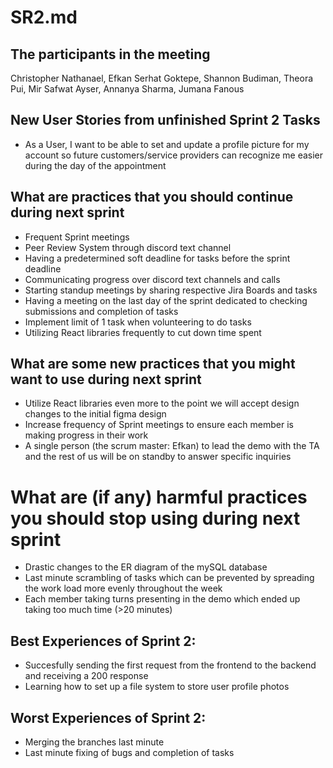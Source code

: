 # SR2.md

## The participants in the meeting 
Christopher Nathanael, Efkan Serhat Goktepe, Shannon Budiman, Theora Pui, Mir Safwat Ayser, Annanya Sharma, Jumana Fanous

## New User Stories from unfinished Sprint 2 Tasks
- As a User, I want to be able to set and update a profile picture for my account so future customers/service providers can recognize me easier during the day of the appointment

## What are practices that you should continue during next sprint
- Frequent Sprint meetings 
- Peer Review System through discord text channel
- Having a predetermined soft deadline for tasks before the sprint deadline
- Communicating progress over discord text channels and calls
- Starting standup meetings by sharing respective Jira Boards and tasks
- Having a meeting on the last day of the sprint dedicated to checking submissions and completion of tasks
- Implement limit of 1 task when volunteering to do tasks
- Utilizing React libraries frequently to cut down time spent

## What are some new practices that you might want to use during next sprint 
- Utilize React libraries even more to the point we will accept design changes to the initial figma design
- Increase frequency of Sprint meetings to ensure each member is making progress in their work
- A single person (the scrum master: Efkan) to lead the demo with the TA and the rest of us will be on standby to answer specific inquiries

# What are (if any) harmful practices you should stop using during next sprint 
- Drastic changes to the ER diagram of the mySQL database
- Last minute scrambling of tasks which can be prevented by spreading the work load more evenly throughout the week
- Each member taking turns presenting in the demo which ended up taking too much time (>20 minutes)

## Best Experiences of Sprint 2:
- Succesfully sending the first request from the frontend to the backend and receiving a 200 response
- Learning how to set up a file system to store user profile photos

## Worst Experiences of Sprint 2:
- Merging the branches last minute
- Last minute fixing of bugs and completion of tasks
